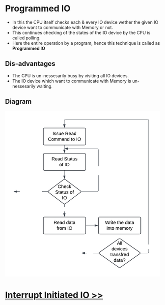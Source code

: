 # Programmed IO
- In this the CPU itself checks each & every IO device wether the given IO device want to communicate with Memory or not.
- This continues checking of the states of the IO device by the CPU is called polling.
- Here the entire operation by a program, hence this technique is called as **Programmed IO** 

## Dis-advantages
- The CPU is un-nessesarily busy by visiting all IO devices.
- The IO device which want to communicate with Memory is un-nessesarily waiting.

## Diagram

![Flow chart](/Engg/Computer-Organisation/05-IO-Organisation/flowcharts/Blank%20diagram.png)

# [Interrupt Initiated IO >>](interrupt.md)